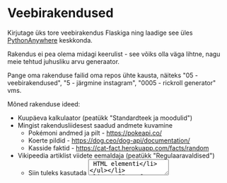 # Veebirakendused 

Kirjutage üks tore veebirakendus Flaskiga ning laadige see üles [PythonAnywhere](https://www.pythonanywhere.com/) keskkonda. 

Rakendus ei pea olema midagi keerulist - see võiks olla väga lihtne, nagu meie tehtud juhusliku arvu generaator. 

Pange oma rakenduse failid oma repos ühte kausta, näiteks "05 - veebirakendused", "5 - järgmine instagram", "0005 - rickroll generator" vms.

Mõned rakenduse ideed: 
* Kuupäeva kalkulaator (peatükk "Standardteek ja moodulid")
* Mingist rakendusliidesest saadud andmete kuvamine
    * Pokémoni andmed ja pilt - https://pokeapi.co/
    * Koerte pildid - https://dog.ceo/dog-api/documentation/ 
    * Kasside faktid - https://cat-fact.herokuapp.com/facts/random  
* Vikipeedia artiklist viidete eemaldaja (peatükk "Regulaaravaldised")
    * Siin tuleks kasutada <textarea> HTML elementi 
* Anonüümne foorum
    * Sisestatud tekst lisatakse tekstifaili ja faili sisu kuvatakse veebilehel
    * Veel parem, kui kasutada andmebaasi
    * Siin tuleks kasutada POST-päringut
 
Flaski materjalid: 
* https://courses.cs.ut.ee/2020/programmeerimine/fall/Main/Silmaring5
* https://flask.palletsprojects.com/en/2.0.x/tutorial/index.html
* https://www.youtube.com/watch?v=zRwy8gtgJ1A

HTML-i/CSS-i materjalid:
* https://courses.cs.ut.ee/t/nooredkoodi/Veebilehed/Veebilehed
* https://developer.mozilla.org/en-US/docs/Learn/HTML
* https://dev.to/nghiemthu/learn-html-basics-in-15-minutes-for-absolute-beginners-html-tutorial-2021-2ok2
* https://www.youtube.com/watch?v=UB1O30fR-EE
* https://www.youtube.com/watch?v=yfoY53QXEnI
   
Tunni lindistus on Stuudiumis.
